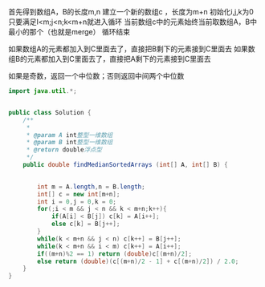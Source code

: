 
首先得到数组A，B的长度m,n
建立一个新的数组c ，长度为m+n
初始化i,j,k为0
只要满足I<m;j<n;k<m+n就进入循环
	当前数组c中的元素始终当前取数组A，B中最小的那个（也就是merge）
循环结束

如果数组A的元素都加入到C里面去了，直接把B剩下的元素接到C里面去
如果数组B的元素都加入到C里面去了，直接把A剩下的元素接到C里面去

如果是奇数，返回一个中位数；否则返回中间两个中位数

```java
import java.util.*;


public class Solution {
    /**
     * 
     * @param A int整型一维数组 
     * @param B int整型一维数组 
     * @return double浮点型
     */
    public double findMedianSortedArrays (int[] A, int[] B) {
       

        int m = A.length,n = B.length;
        int[] c = new int[m+n];
        int i = 0,j = 0,k = 0;
        for(;i < m && j < n && k < m+n;k++){
            if(A[i] < B[j]) c[k] = A[i++];
            else c[k] = B[j++];
        }
        while(k < m+n && j < n) c[k++] = B[j++];
        while(k < m+n && i < m) c[k++] = A[i++];
        if((m+n)%2 == 1) return (double)c[(m+n)/2];
        else return (double)(c[(m+n)/2 - 1] + c[(m+n)/2]) / 2.0;
    }
}
```
 
